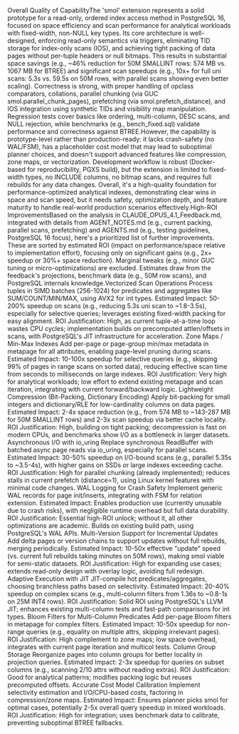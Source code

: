 Overall Quality of CapabilityThe 'smol' extension represents a solid prototype for a read-only, ordered index access method in PostgreSQL 16, focused on space efficiency and scan performance for analytical workloads with fixed-width, non-NULL key types. Its core architecture is well-designed, enforcing read-only semantics via triggers, eliminating TID storage for index-only scans (IOS), and achieving tight packing of data pages without per-tuple headers or null bitmaps. This results in substantial space savings (e.g., ~46% reduction for 50M SMALLINT rows: 574 MB vs. 1067 MB for BTREE) and significant scan speedups (e.g., 10x+ for full uni scans: 5.3s vs. 59.5s on 50M rows, with parallel scans showing even better scaling). Correctness is strong, with proper handling of opclass comparators, collations, parallel chunking (via GUC smol.parallel_chunk_pages), prefetching (via smol.prefetch_distance), and IOS integration using synthetic TIDs and visibility map manipulation. Regression tests cover basics like ordering, multi-column, DESC scans, and NULL rejection, while benchmarks (e.g., bench_fixed.sql) validate performance and correctness against BTREE.However, the capability is prototype-level rather than production-ready: it lacks crash-safety (no WAL/FSM), has a placeholder cost model that may lead to suboptimal planner choices, and doesn't support advanced features like compression, zone maps, or vectorization. Development workflow is robust (Docker-based for reproducibility, PGXS build), but the extension is limited to fixed-width types, no INCLUDE columns, no bitmap scans, and requires full rebuilds for any data changes. Overall, it's a high-quality foundation for performance-optimized analytical indexes, demonstrating clear wins in space and scan speed, but it needs safety, optimization depth, and feature maturity to handle real-world production scenarios effectively.High-ROI ImprovementsBased on the analysis in CLAUDE_OPUS_4.1_Feedback.md, integrated with details from AGENT_NOTES.md (e.g., current packing, parallel scans, prefetching) and AGENTS.md (e.g., testing guidelines, PostgreSQL 16 focus), here's a prioritized list of further improvements. These are sorted by estimated ROI (impact on performance/space relative to implementation effort), focusing only on significant gains (e.g., 2x+ speedup or 30%+ space reduction). Marginal tweaks (e.g., minor GUC tuning or micro-optimizations) are excluded. Estimates draw from the feedback's projections, benchmark data (e.g., 50M row scans), and PostgreSQL internals knowledge.Vectorized Scan Operations
Process tuples in SIMD batches (256-1024) for predicates and aggregates like SUM/COUNT/MIN/MAX, using AVX2 for int types.
Estimated Impact: 50-200% speedup on scans (e.g., reducing 5.3s uni scan to ~1.8-3.5s), especially for selective queries; leverages existing fixed-width packing for easy alignment.
ROI Justification: High, as current tuple-at-a-time loop wastes CPU cycles; implementation builds on precomputed attlen/offsets in scans, with PostgreSQL's JIT infrastructure for acceleration.
Zone Maps / Min-Max Indexes
Add per-page or page-group min/max metadata in metapage for all attributes, enabling page-level pruning during scans.
Estimated Impact: 10-100x speedup for selective queries (e.g., skipping 99% of pages in range scans on sorted data), reducing effective scan time from seconds to milliseconds on large indexes.
ROI Justification: Very high for analytical workloads; low effort to extend existing metapage and scan iteration, integrating with current forward/backward logic.
Lightweight Compression (Bit-Packing, Dictionary Encoding)
Apply bit-packing for small integers and dictionary/RLE for low-cardinality columns on data pages.
Estimated Impact: 2-4x space reduction (e.g., from 574 MB to ~143-287 MB for 50M SMALLINT rows) and 2-3x scan speedup via better cache locality.
ROI Justification: High, building on tight packing; decompression is fast on modern CPUs, and benchmarks show I/O as a bottleneck in larger datasets.
Asynchronous I/O with io_uring
Replace synchronous ReadBuffer with batched async page reads via io_uring, especially for parallel scans.
Estimated Impact: 30-50% speedup on I/O-bound scans (e.g., parallel 5.35s to ~3.5-4s), with higher gains on SSDs or large indexes exceeding cache.
ROI Justification: High for parallel chunking (already implemented); reduces stalls in current prefetch (distance=1), using Linux kernel features with minimal code changes.
WAL Logging for Crash Safety
Implement generic WAL records for page init/inserts, integrating with FSM for relation extension.
Estimated Impact: Enables production use (currently unusable due to crash risks), with negligible runtime overhead but full data durability.
ROI Justification: Essential high-ROI unlock; without it, all other optimizations are academic. Builds on existing build path, using PostgreSQL's WAL APIs.
Multi-Version Support for Incremental Updates
Add delta pages or version chains to support updates without full rebuilds, merging periodically.
Estimated Impact: 10-50x effective "update" speed (vs. current full rebuilds taking minutes on 50M rows), making smol viable for semi-static datasets.
ROI Justification: High for expanding use cases; extends read-only design with overlay logic, avoiding full redesign.
Adaptive Execution with JIT
JIT-compile hot predicates/aggregates, choosing branchless paths based on selectivity.
Estimated Impact: 20-40% speedup on complex scans (e.g., multi-column filters from 1.36s to ~0.8-1s on 25M INT4 rows).
ROI Justification: Solid ROI using PostgreSQL's LLVM JIT; enhances existing multi-column tests and fast-path comparisons for int types.
Bloom Filters for Multi-Column Predicates
Add per-page Bloom filters in metapage for complex filters.
Estimated Impact: 10-50x speedup for non-range queries (e.g., equality on multiple attrs, skipping irrelevant pages).
ROI Justification: High complement to zone maps; low space overhead, integrates with current page iteration and multicol tests.
Column Group Storage
Reorganize pages into column groups for better locality in projection queries.
Estimated Impact: 2-3x speedup for queries on subset columns (e.g., scanning 2/10 attrs without reading extras).
ROI Justification: Good for analytical patterns; modifies packing logic but reuses precomputed offsets.
Accurate Cost Model Calibration
Implement selectivity estimation and I/O/CPU-based costs, factoring in compression/zone maps.
Estimated Impact: Ensures planner picks smol for optimal cases, potentially 2-5x overall query speedup in mixed workloads.
ROI Justification: High for integration; uses benchmark data to calibrate, preventing suboptimal BTREE fallbacks.


